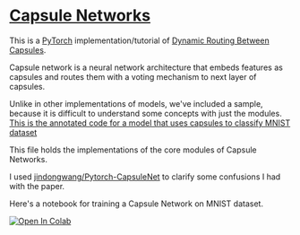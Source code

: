 # [Capsule Networks](https://nn.labml.ai/capsule_networks/index.html)

This is a [PyTorch](https://pytorch.org) implementation/tutorial of
[Dynamic Routing Between Capsules](https://arxiv.org/abs/1710.09829).

Capsule network is a neural network architecture that embeds features
as capsules and routes them with a voting mechanism to next layer of capsules.

Unlike in other implementations of models, we've included a sample, because
it is difficult to understand some concepts with just the modules.
[This is the annotated code for a model that uses capsules to classify MNIST dataset](mnist.html)

This file holds the implementations of the core modules of Capsule Networks.

I used [jindongwang/Pytorch-CapsuleNet](https://github.com/jindongwang/Pytorch-CapsuleNet) to clarify some
confusions I had with the paper.

Here's a notebook for training a Capsule Network on MNIST dataset.

[![Open In Colab](https://colab.research.google.com/assets/colab-badge.svg)](https://colab.research.google.com/github/labmlai/annotated_deep_learning_paper_implementations/blob/master/labml_nn/capsule_networks/mnist.ipynb)
